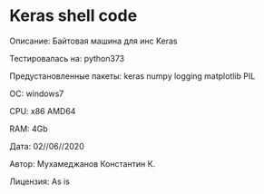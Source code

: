 
Keras shell code
=================

Описание: Байтовая машина для инс Keras

Тестировалась на: python373

Предустановленные пакеты: keras numpy logging matplotlib PIL

ОС: windows7

CPU: x86 AMD64

RAM: 4Gb

Дата: 02//06//2020

Автор: Мухамеджанов Константин К.

Лицензия: As is

